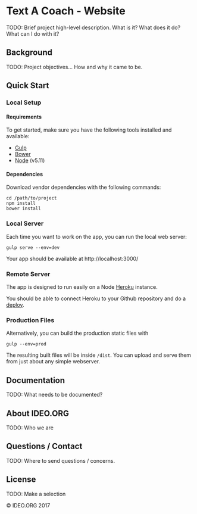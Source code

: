 # Text A Coach - Website

TODO: Brief project high-level description.
What is it? What does it do? What can I do with it?

## Background

TODO: Project objectives... How and why it came to be.

## Quick Start

### Local Setup

#### Requirements

To get started, make sure you have the following tools installed and available:

- [Gulp](http://gulpjs.com/)
- [Bower](https://bower.io/)
- [Node](https://nodejs.org/) (v5.11)

#### Dependencies

Download vendor dependencies with the following commands:

```
cd /path/to/project
npm install
bower install
```

### Local Server

Each time you want to work on the app, you can run the local web server:
```
gulp serve --env=dev
```

Your app should be available at http://localhost:3000/

### Remote Server

The app is designed to run easily on a Node [Heroku](https://www.heroku.com/) instance.

You should be able to connect Heroku to your Github repository and do a [deploy](https://devcenter.heroku.com/articles/getting-started-with-nodejs#deploy-the-app).

### Production Files

Alternatively, you can build the production static files with
```
gulp --env=prod
```

The resulting built files will be inside `/dist`. You can upload and serve them from just about any simple webserver.


## Documentation

TODO: What needs to be documented?


## About IDEO.ORG

TODO: Who we are

## Questions / Contact

TODO: Where to send questions / concerns.

## License

TODO: Make a selection

© IDEO.ORG 2017

